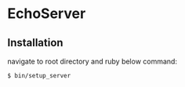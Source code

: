 # EchoServer

## Installation

navigate to root directory and ruby below command:

    $ bin/setup_server

